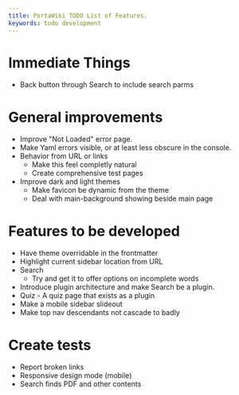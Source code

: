 ```yaml
---
title: PortaWiki TODO List of Features.
keywords: todo development
---
```


# Immediate Things

* Back button through Search to include search parms

# General improvements

* Improve "Not Loaded" error page.
* Make Yaml errors visible, or at least less obscure in the console.
* Behavior from URL or links
    * Make this feel completly natural
    * Create comprehensive test pages
* Improve dark and light themes
    * Make favicon be dynamic from the theme
    * Deal with main-background showing beside main page


# Features to be developed

* Have theme overridable in the frontmatter
* Highlight current sidebar location from URL
* Search 
    * Try and get it to offer options on incomplete words
* Introduce plugin architecture and make Search be a plugin.
* Quiz - A quiz page that exists as a plugin
* Make a mobile sidebar slideout
* Make top nav descendants not cascade to badly

# Create tests

* Report broken links
* Responsive design mode (mobile)
* Search finds PDF and other contents